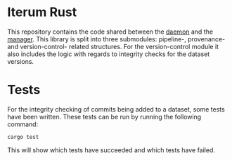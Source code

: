 # Iterum Rust

This repository contains the code shared between the [daemon](https://github.com/iterum-provenance/daemon) and the [manager](https://github.com/iterum-provenance/manager). This library is split into three submodules: pipeline-, provenance- and version-control- related structures. For the version-control module it also includes the logic with regards to integrity checks for the dataset versions.

# Tests

For the integrity checking of commits being added to a dataset, some tests have been written. These tests can be run by running the following command:
```
cargo test
```
This will show which tests have succeeded and which tests have failed.
